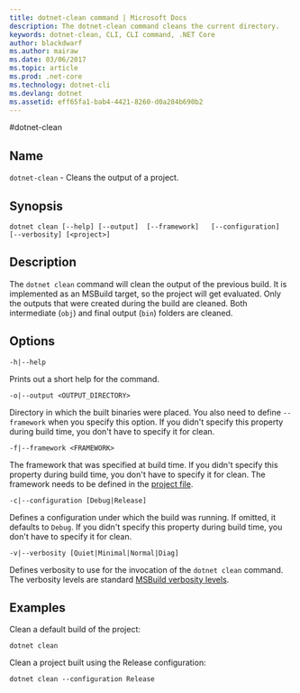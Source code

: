 ```yaml
---
title: dotnet-clean command | Microsoft Docs
description: The dotnet-clean command cleans the current directory.
keywords: dotnet-clean, CLI, CLI command, .NET Core
author: blackdwarf
ms.author: mairaw
ms.date: 03/06/2017
ms.topic: article
ms.prod: .net-core
ms.technology: dotnet-cli
ms.devlang: dotnet
ms.assetid: eff65fa1-bab4-4421-8260-d0a284b690b2
---
```


#dotnet-clean

## Name 
`dotnet-clean` - Cleans the output of a project. 

## Synopsis

`dotnet clean [--help] [--output]  [--framework]  
    [--configuration]  [--verbosity]
    [<project>]`

## Description
The `dotnet clean` command will clean the output of the previous build. It is implemented as an MSBuild target, so the project will get evaluated. Only the outputs that were created during the build are cleaned. Both intermediate (`obj`) and final output (`bin`) folders are cleaned. 

## Options

`-h|--help`

Prints out a short help for the command.  

`-o|--output <OUTPUT_DIRECTORY>`

Directory in which the built binaries were placed. You also need to define `--framework` when you specify this option. If you didn't specify this property during build time, you don't have to specify it for clean.

`-f|--framework <FRAMEWORK>`

The framework that was specified at build time. If you didn't specify this property during build time, you don't have to specify it for clean. The framework needs to be defined in the [project file](csproj.md).

`-c|--configuration [Debug|Release]`

Defines a configuration under which the build was running.  If omitted, it defaults to `Debug`. If you didn't specify this property during build time, you don't have to specify it for clean.

`-v|--verbosity [Quiet|Minimal|Normal|Diag]`

Defines verbosity to use for the invocation of the `dotnet clean` command. The verbosity levels are standard [MSBuild verbosity levels](https://msdn.microsoft.com/en-us/library/ms164311.aspx). 

## Examples

Clean a default build of the project:

`dotnet clean`

Clean a project built using the Release configuration:

`dotnet clean --configuration Release`
